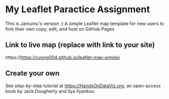 # My Leaflet Paractice Assignment
This is Jamumu's version :)
A simple Leaflet map template for new users to fork their own copy, edit, and host on GitHub Pages

## Link to live map (replace with link to your site)
https://https://cvong004.github.io/leaflet-map-simple/

## Create your own
See step-by-step tutorial at https://HandsOnDataViz.org, an open-access book by Jack Dougherty and Ilya Ilyankou
